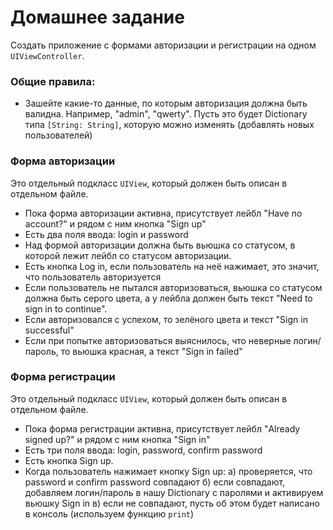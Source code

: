 # Домашнее задание

Создать приложение с формами авторизации и регистрации на одном `UIViewController`.

### Общие правила:

* Зашейте какие-то данные, по которым авторизация должна быть валидна. Например, "admin", "qwerty". Пусть это будет Dictionary типа `[String: String]`, которую можно изменять (добавлять новых пользователей)

### Форма авторизации

Это отдельный подкласс `UIView`, который должен быть описан в отдельном файле.

* Пока форма авторизации активна, присутствует лейбл "Have no account?" и рядом с ним кнопка "Sign up"
* Есть два поля ввода: login и password
* Над формой авторизации должна быть вьюшка со статусом, в которой лежит лейбл со статусом авторизации.
* Есть кнопка Log in, если пользователь на неё нажимает, это значит, что пользователь авторизуется
* Если пользователь не пытался авторизоваться, вьюшка со статусом должна быть серого цвета, а у лейбла должен быть текст "Need to sign in to continue".
* Если авторизовался с успехом, то зелёного цвета и текст "Sign in successful"
* Если при попытке авторизоваться выяснилось, что неверные логин/пароль, то вьюшка красная, а текст "Sign in failed"

### Форма регистрации

Это отдельный подкласс `UIView`, который должен быть описан в отдельном файле.

* Пока форма регистрации активна, присутствует лейбл "Already signed up?" и рядом с ним кнопка "Sign in"
* Есть три поля ввода: login, password, confirm password
* Есть кнопка Sign up.
* Когда пользователь нажимает кнопку Sign up: а) проверяется, что password и confirm password совпадают б) если совпадают,  добавляем логин/пароль в нашу Dictionary с паролями и активируем вьюшку Sign in в) если не совпадают, пусть об этом будет написано в консоль (используем функцию `print`)

